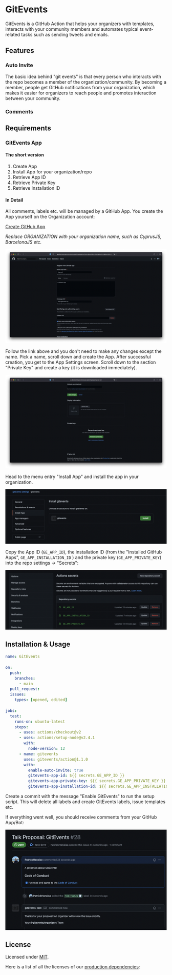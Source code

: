 # GitEvents

GitEvents is a GitHub Action that helps your organizers with templates, interacts with your community members and automates typical event-related tasks such as sending tweets and emails.

## Features

### Auto Invite

The basic idea behind "git events" is that every person who interacts with the repo becomes a member of the organization/community. By becoming a member, people get GitHub notifications from your organization, which makes it easier for organizers to reach people and promotes interaction between your community.

### Comments

## Requirements

### GitEvents App

#### The short version

1. Create App
2. Install App for your organization/repo
3. Retrieve App ID
4. Retrieve Private Key
5. Retrieve Installation ID

#### In Detail

All comments, labels etc. will be managed by a GitHub App. You create the App yourself on the Organization account:

[Create GitHub App](https://github.com/organizations/ORGANIZATION/settings/apps/new?name=gitevents&url=https://gitevents.org&description=A%20GitEvents%20App&request_oauth_on_install=false&public=false&issues=write&members=write&metadata=read&pull_requests=write&webhook_active=false)

_Replace ORGANIZATION with your organization name, such as CyprusJS, BarcelonaJS etc._

![register a new github app](./assets/register-app.png)

Follow the link above and you don't need to make any changes except the name. Pick a name, scroll down and create the App. After successful creation, you get to the App Settings screen. Scroll down to the section "Private Key" and create a key (it is downloaded immediately).

![create a new private key](./assets/app-private-key.png)

Head to the menu entry "Install App" and install the app in your organization.

![install app](./assets/install-app.png)

Copy the App ID (`GE_APP_ID`), the installation ID (from the "Installed GitHub Apps", `GE_APP_INSTALLATION_ID` ) and the private key (`GE_APP_PRIVATE_KEY`) into the repo settings -> "Secrets":

![repository secrets](./assets/repo-secrets.png)

## Installation & Usage

```yml
name: GitEvents

on:
  push:
    branches:
      - main
  pull_request:
  issues:
    types: [opened, edited]

jobs:
  test:
    runs-on: ubuntu-latest
    steps:
      - uses: actions/checkout@v2
      - uses: actions/setup-node@v2.4.1
        with:
          node-version: 12
      - name: gitevents
        uses: gitevents/action@1.1.0
        with:
          enable-auto-invite: true
          gitevents-app-id: ${{ secrets.GE_APP_ID }}
          gitevents-app-private-key: ${{ secrets.GE_APP_PRIVATE_KEY }}
          gitevents-app-installation-id: ${{ secrets.GE_APP_INSTALLATION_ID }}
```

Create a commit with the message "Enable GitEvents" to run the setup script. This will delete all labels and create GitEvents labels, issue templates etc.

If everything went well, you should receive comments from your GitHub App/Bot:

![gitevents comment on issue](./assets/app-comment.png)

## License

Licensed under [MIT](./LICENSE).

Here is a list of all the licenses of our [production dependencies](./dist/licenses.txt):
